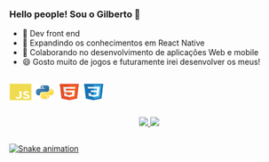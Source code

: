 ### Hello people! Sou o Gilberto 👋

- 🔭 Dev front end
- 🌱 Expandindo os conhecimentos em React Native
- 👯 Colaborando no desenvolvimento de aplicações Web e mobile
- 😄 Gosto muito de jogos e futuramente irei desenvolver os meus!

</div>
<div style="display: inline_block"><br>
  <img align="center" alt="Js" height="30" width="40" src="https://raw.githubusercontent.com/devicons/devicon/master/icons/javascript/javascript-plain.svg">
  <img align="center" alt="Python" height="30" width="40" src="https://raw.githubusercontent.com/devicons/devicon/master/icons/python/python-original.svg">
  <img align="center" alt="HTML" height="30" width="40" src="https://raw.githubusercontent.com/devicons/devicon/master/icons/html5/html5-original.svg">
  <img align="center" alt="CSS" height="30" width="40" src="https://raw.githubusercontent.com/devicons/devicon/master/icons/css3/css3-original.svg">
</div>

##

<div align="center">
  <a href="https://github.com/gilberto-filho10">
  <img height="180em" src="https://github-readme-stats.vercel.app/api?username=gilberto-filho10&show_icons=true&theme=tokyonight&include_all_commits=true&count_private=true"/>
  <img height="180em" src="https://github-readme-stats.vercel.app/api/top-langs/?username=gilberto-filho10&layout=compact&langs_count=7&theme=tokyonight"/>
</div>
  
##
  
</div>

  ![Snake animation](https://github.com/gilberto-filho10/gilberto-filho10/blob/output/github-contribution-grid-snake.svg)
  
</div>
